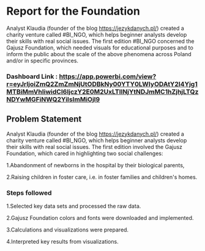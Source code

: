 # Report for the Foundation

Analyst Klaudia (founder of the blog https://jezykdanych.pl/) created a charity venture called #BI_NGO, which helps beginner analysts develop their skills with real social issues. The first edition #BI_NGO concerned the Gajusz Foundation, which needed visuals for educational purposes and to inform the public about the scale of the above phenomena across Poland and/or in specific provinces.

### Dashboard Link : https://app.powerbi.com/view?r=eyJrIjoiZmQ2ZmZmNjUtODBkNy00YTY0LWIyODAtY2I4Yjg1MTBiMmVhIiwidCI6IjczY2E0M2UxLTllNjYtNDJmMC1hZjhjLTQzNDYwMGFiNWQ2YiIsImMiOjl9

## Problem Statement

Analyst Klaudia (founder of the blog https://jezykdanych.pl/) created a charity venture called #BI_NGO, which helps beginner analysts develop their skills with real social issues. The first edition involved the Gajusz Foundation, which cared in highlighting two social challenges:

1.Abandonment of newborns in the hospital by their biological parents,

2.Raising children in foster care, i.e. in foster families and children's homes.

### Steps followed 
1.Selected key data sets and processed the raw data.

2.Gajusz Foundation colors and fonts were downloaded and implemented.

3.Calculations and visualizations were prepared.

4.Interpreted key results from visualizations.
